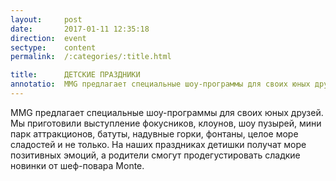 ```yaml
---
layout:     post
date:       2017-01-11 12:35:18
direction:  event
sectype:    content
permalink:  /:categories/:title.html

title:      ДЕТСКИЕ ПРАЗДНИКИ 
annotatio:  MMG предлагает специальные шоу-программы для своих юных друзей. Мы приготовили выступление фокусников, клоунов, шоу пузырей, мини парк аттракционов, батуты, надувные горки, фонтаны, целое море сладостей и не только. На наших праздниках детишки получат море позитивных эмоций, а родители смогут продегустировать сладкие новинки от шеф-повара Monte. 
---
```


MMG предлагает специальные шоу-программы для своих юных друзей. Мы приготовили выступление фокусников, клоунов, шоу пузырей, мини парк аттракционов, батуты, надувные горки, фонтаны, целое море сладостей и не только. На наших праздниках детишки получат море позитивных эмоций, а родители смогут продегустировать сладкие новинки от шеф-повара Monte. 
